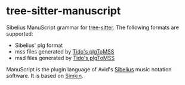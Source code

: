 # tree-sitter-manuscript

Sibelius ManuScript grammar for [tree-sitter](https://github.com/tree-sitter/tree-sitter). The following formats are supported:

- Sibelius' plg format
- mss files generated by [Tido's plgToMSS](https://github.com/tido/plgToMSS/)
- msd files generated by [Tido's plgToMSS](https://github.com/tido/plgToMSS/)

ManuScript is the plugin language of Avid's [Sibelius](http://www.sibelius.com/) music notation software. It is based on [Simkin](http://www.simkin.co.uk/simkin_language.html).